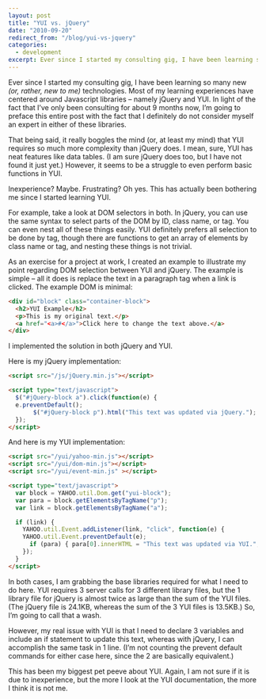 ```yaml
---
layout: post
title: "YUI vs. jQuery"
date: "2010-09-20"
redirect_from: "/blog/yui-vs-jquery"
categories:
  - development
excerpt: Ever since I started my consulting gig, I have been learning so many new technologies.
---
```


Ever since I started my consulting gig, I have been learning so many new _(or, rather, new to me)_ technologies.  Most of my learning experiences have centered around Javascript libraries – namely jQuery and YUI.  In light of the fact that I’ve only been consulting for about 9 months now, I’m going to preface this entire post with the fact that I definitely do not consider myself an expert in either of these libraries.

That being said, it really boggles the mind (or, at least my mind) that YUI requires so much more complexity than jQuery does.  I mean, sure, YUI has neat features like data tables.  (I am sure jQuery does too, but I have not found it just yet.) However, it seems to be a struggle to even perform basic functions in YUI.

Inexperience?  Maybe.  Frustrating?  Oh yes.  This has actually been bothering me since I started learning YUI.

For example, take a look at DOM selectors in both.  In jQuery, you can use the same syntax to select parts of the DOM by ID, class name, or tag.  You can even nest all of these things easily.  YUI definitely prefers all selection to be done by tag, though there are functions to get an array of elements by class name or tag, and nesting these things is not trivial.

As an exercise for a project at work, I created an example to illustrate my point regarding DOM selection between YUI and jQuery.  The example is simple – all it does is replace the text in a paragraph tag when a link is clicked.   The example DOM is minimal:

```html
<div id="block" class="container-block">
  <h2>YUI Example</h2>
  <p>This is my original text.</p>
  <a href="<a>#</a>">Click here to change the text above.</a>
</div>
```

I implemented the solution in both jQuery and YUI.

Here is my jQuery implementation:

```html
<script src="/js/jQuery.min.js"></script>

<script type="text/javascript">
  $("#jQuery-block a").click(function(e) {
  e.preventDefault();
       $("#jQuery-block p").html("This text was updated via jQuery.");
  });
</script>
```

And here is my YUI implementation:

```html
<script src="/yui/yahoo-min.js"></script>
<script src="/yui/dom-min.js"></script>
<script src="/yui/event-min.js" ></script>

<script type="text/javascript">
  var block = YAHOO.util.Dom.get("yui-block");
  var para = block.getElementsByTagName("p");
  var link = block.getElementsByTagName("a");

  if (link) {
    YAHOO.util.Event.addListener(link, "click", function(e) {
    YAHOO.util.Event.preventDefault(e);
      if (para) { para[0].innerHTML = "This text was updated via YUI."; }
    });
  }
</script>
```

In both cases, I am grabbing the base libraries required for what I need to do here.  YUI requires 3 server calls for 3 different library files, but the 1 library file for jQuery is almost twice as large than the sum of the YUI files.  (The jQuery file is 24.1KB, whereas the sum of the 3 YUI files is 13.5KB.) So, I’m going to call that a wash.

However, my real issue with YUI is that I need to declare 3 variables and include an if statement to update this text, whereas with jQuery, I can accomplish the same task in 1 line.  (I’m not counting the prevent default commands for either case here, since the 2 are basically equivalent.)

This has been my biggest pet peeve about YUI.  Again, I am not sure if it is due to inexperience, but the more I look at the YUI documentation, the more I think it is not me.
